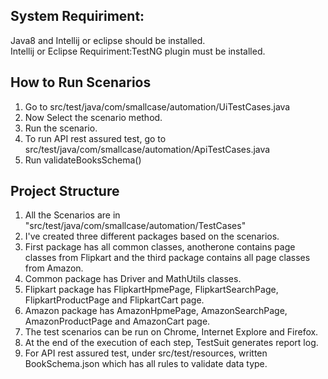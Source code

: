 ## System Requiriment: 
Java8 and Intellij or eclipse should be installed.
</br> Intellij or Eclipse Requiriment:TestNG plugin must be installed.
## How to Run Scenarios
1. Go to src/test/java/com/smallcase/automation/UiTestCases.java
2. Now Select the scenario method.
3. Run the scenario.
4. To run API rest assured test, go to src/test/java/com/smallcase/automation/ApiTestCases.java
5. Run validateBooksSchema()
## Project Structure
1. All the Scenarios are in "src/test/java/com/smallcase/automation/TestCases"
2. I've created three different packages based on the scenarios.  
3. First package has all common classes, anotherone contains page classes from Flipkart and the third package contains all page classes from Amazon.
4. Common package has Driver and MathUtils classes.
5. Flipkart package has FlipkartHpmePage, FlipkartSearchPage, FlipkartProductPage and FlipkartCart page.
6. Amazon package has AmazonHpmePage, AmazonSearchPage, AmazonProductPage and AmazonCart page.
7. The test scenarios can be run on Chrome, Internet Explore and Firefox.
8. At the end of the execution of each step, TestSuit generates report log.
9. For API rest assured test, under src/test/resources, written BookSchema.json which has all rules to validate data type.


